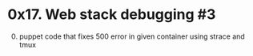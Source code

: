 # 0x17. Web stack debugging #3

0. puppet code that fixes 500 error in given container using strace and tmux